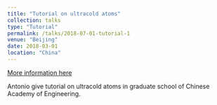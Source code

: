 ```yaml
---
title: "Tutorial on ultracold atoms"
collection: talks
type: "Tutorial"
permalink: /talks/2018-07-01-tutorial-1
venue: "Beijing"
date: 2018-03-01
location: "China"
---
```


[More information here](http://exampleurl.com)

Antonio give tutorial on ultracold atoms in graduate school of Chinese Academy of Engineering.
